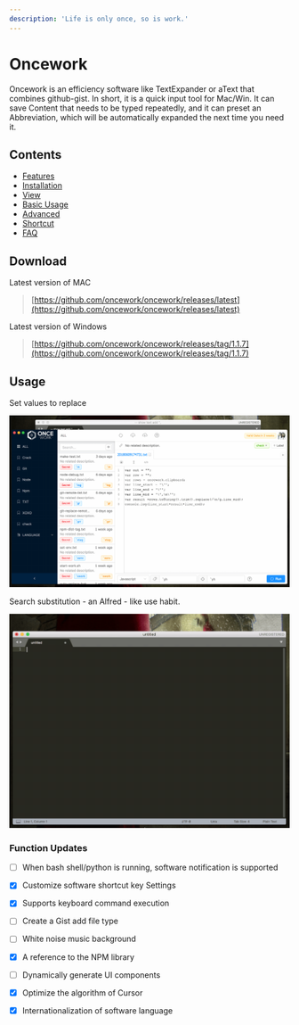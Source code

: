 ```yaml
---
description: 'Life is only once, so is work.'
---
```


# Oncework

Oncework is an efficiency software like TextExpander or aText that combines github-gist. In short, it is a quick input tool for Mac/Win. It can save Content that needs to be typed repeatedly, and it can preset an Abbreviation, which will be automatically expanded the next time you need it.

## Contents

* [Features](features.md)
* [Installation](installation.md)
* [View](view.md)
* [Basic Usage](basic-usage.md)
* [Advanced](advanced.md)
* [Shortcut](shortcut.md)
* [FAQ](faq.md)

## Download

Latest version of MAC

> [https://github.com/oncework/oncework/releases/latest](https://github.com/oncework/oncework/releases/latest)

Latest version of Windows

> [https://github.com/oncework/oncework/releases/tag/1.1.7](https://github.com/oncework/oncework/releases/tag/1.1.7)

## Usage

Set values to replace

![Set values to replace](.gitbook/assets/snippet-example.gif)

  
Search substitution - an Alfred - like use habit.

![](.gitbook/assets/window-alfred.gif)





### Function Updates

* [ ] When bash shell/python is running, software notification is supported
* [x] Customize software shortcut key Settings
* [x] Supports keyboard command execution
* [ ] Create a Gist add file type
* [ ] White noise music background
* [x] A reference to the NPM library
* [ ] Dynamically generate UI components
* [x] Optimize the algorithm of Cursor
* [x] Internationalization of software language



